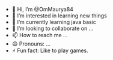 - 👋 Hi, I’m @OmMaurya84
- 👀 I’m interested in learning new things
- 🌱 I’m currently learning java basic
- 💞️ I’m looking to collaborate on ...
- 📫 How to reach me ...
- 😄 Pronouns: ...
- ⚡ Fun fact: Like to play games.

<!---
OmMaurya84/OmMaurya84 is a ✨ special ✨ repository because its `README.md` (this file) appears on your GitHub profile.
You can click the Preview link to take a look at your changes.
--->
